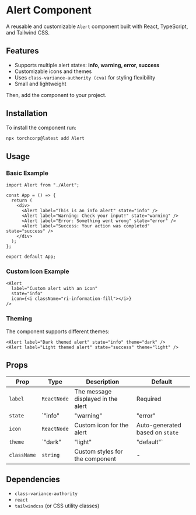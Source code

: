 # Alert Component

A reusable and customizable `Alert` component built with React, TypeScript, and Tailwind CSS.

## Features

- Supports multiple alert states: **info, warning, error, success**
- Customizable icons and themes
- Uses `class-variance-authority (cva)` for styling flexibility
- Small and lightweight

Then, add the component to your project.

## Installation

To install the component run:

```sh
npx torchcorp@latest add Alert
```

## Usage

### Basic Example

```tsx
import Alert from "./Alert";

const App = () => {
  return (
    <div>
      <Alert label="This is an info alert" state="info" />
      <Alert label="Warning: Check your input!" state="warning" />
      <Alert label="Error: Something went wrong" state="error" />
      <Alert label="Success: Your action was completed" state="success" />
    </div>
  );
};

export default App;
```

### Custom Icon Example

```tsx
<Alert
  label="Custom alert with an icon"
  state="info"
  icon={<i className="ri-information-fill"></i>}
/>
```

### Theming

The component supports different themes:

```tsx
<Alert label="Dark themed alert" state="info" theme="dark" />
<Alert label="Light themed alert" state="success" theme="light" />
```

## Props

| Prop    | Type                            | Description                                     | Default |
|---------|---------------------------------|-------------------------------------------------|---------|
| `label` | `ReactNode`                     | The message displayed in the alert              | Required |
| `state` | `"info" | "warning" | "error" | "success"` | Defines the alert type and styling | `"info"` |
| `icon`  | `ReactNode`                     | Custom icon for the alert                      | Auto-generated based on `state` |
| `theme` | `"dark" | "light" | "default"`  | Defines the alert theme                        | `"default"` |
| `className` | `string`                     | Custom styles for the component                | - |

## Dependencies

- `class-variance-authority`
- `react`
- `tailwindcss` (or CSS utility classes)

